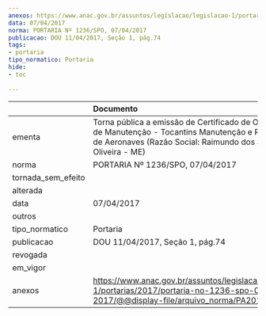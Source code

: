 ```yaml
---
anexos: https://www.anac.gov.br/assuntos/legislacao/legislacao-1/portarias/2017/portaria-no-1236-spo-07-04-2017/@@display-file/arquivo_norma/PA2017-1236.pdf
data: 07/04/2017
norma: PORTARIA Nº 1236/SPO, 07/04/2017
publicacao: DOU 11/04/2017, Seção 1, pág.74
tags:
- portaria
tipo_normatico: Portaria
hide: 
- toc 
 
---
```


|                    | Documento                                                                                                                                                                     |
|:-------------------|:------------------------------------------------------------------------------------------------------------------------------------------------------------------------------|
| ementa             | Torna pública a emissão de Certificado de Organização de Manutenção - Tocantins Manutenção e Recuperação de Aeronaves (Razão Social: Raimundo dos Santos F. de Oliveira - ME) |
| norma              | PORTARIA Nº 1236/SPO, 07/04/2017                                                                                                                                              |
| tornada_sem_efeito |                                                                                                                                                                               |
| alterada           |                                                                                                                                                                               |
| data               | 07/04/2017                                                                                                                                                                    |
| outros             |                                                                                                                                                                               |
| tipo_normatico     | Portaria                                                                                                                                                                      |
| publicacao         | DOU 11/04/2017, Seção 1, pág.74                                                                                                                                               |
| revogada           |                                                                                                                                                                               |
| em_vigor           |                                                                                                                                                                               |
| anexos             | https://www.anac.gov.br/assuntos/legislacao/legislacao-1/portarias/2017/portaria-no-1236-spo-07-04-2017/@@display-file/arquivo_norma/PA2017-1236.pdf                          |